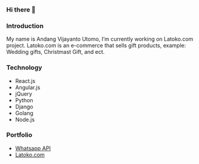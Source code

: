 ### Hi there 👋

<!--
**iamjekyll/iamjekyll** is a ✨ _special_ ✨ repository because its `README.md` (this file) appears on your GitHub profile.

Here are some ideas to get you started:

- 🔭 I’m currently working on ...
- 🌱 I’m currently learning ...
- 👯 I’m looking to collaborate on ...
- 🤔 I’m looking for help with ...
- 💬 Ask me about ...
- 📫 How to reach me: ...
- 😄 Pronouns: ...
- ⚡ Fun fact: ...
-->

### Introduction
My name is Andang Vijayanto Utomo, I’m currently working on Latoko.com project. Latoko.com is an e-commerce that sells gift products, example: Wedding gifts, Christmast Gift, and ect.

### Technology
- React.js
- Angular.js
- jQuery
- Python
- Django
- Golang
- Node.js

### Portfolio
- [Whatsapp API](https://whatsapp-api-iamjekyyl.herokuapp.com/)
- [Latoko.com](https://latoko.com)
